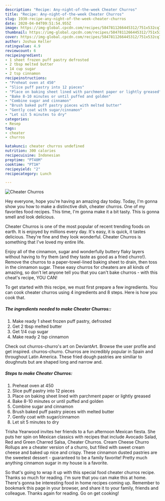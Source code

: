 ```yaml
---
description: "Recipe: Any-night-of-the-week Cheater Churros"
title: "Recipe: Any-night-of-the-week Cheater Churros"
slug: 1930-recipe-any-night-of-the-week-cheater-churros
date: 2020-04-04T09:51:54.955Z
image: https://img-global.cpcdn.com/recipes/5847811266445312/751x532cq70/cheater-churros-recipe-main-photo.jpg
thumbnail: https://img-global.cpcdn.com/recipes/5847811266445312/751x532cq70/cheater-churros-recipe-main-photo.jpg
cover: https://img-global.cpcdn.com/recipes/5847811266445312/751x532cq70/cheater-churros-recipe-main-photo.jpg
author: Joshua Keller
ratingvalue: 4.9
reviewcount: 6
recipeingredient:
- 1 sheet frozen puff pastry defrosted
- 2 tbsp melted butter
- 14 cup sugar
- 2 tsp cinnamon
recipeinstructions:
- "Preheat oven at 450"
- "Slice puff pastry into 12 pieces"
- "Place on baking sheet lined with parchment paper or lightly greased"
- "Bake 8-10 minutes or until puffed and golden"
- "Combine sugar and cinnamon"
- "Brush baked puff pastry pieces with melted butter"
- "Gently coat with sugar/cinnamon"
- "Let sit 5 minutes to dry"
categories:
- Resep
tags:
- cheater
- churros

katakunci: cheater churros undefined
nutrition: 300 calories
recipecuisine: Indonesian
preptime: "PT40M"
cooktime: "PT1H"
recipeyield: "2"
recipecategory: Lunch

---
```



![Cheater Churros](https://img-global.cpcdn.com/recipes/5847811266445312/751x532cq70/cheater-churros-recipe-main-photo.jpg)

Hey everyone, hope you're having an amazing day today. Today, I'm gonna show you how to make a distinctive dish, cheater churros. One of my favorites food recipes. This time, I'm gonna make it a bit tasty. This is gonna smell and look delicious.

Cheater Churros is one of the most popular of recent trending foods on earth. It is enjoyed by millions every day. It's easy, it is quick, it tastes delicious. They're fine and they look wonderful. Cheater Churros is something that I've loved my entire life.

Enjoy all of the cinnamon, sugar and wonderfully buttery flaky layers without having to fry them (and they taste as good as a fried churro!). Remove the churros to a paper-towel-lined baking sheet to drain, then toss in the cinnamon sugar. These easy churros for cheaters are all kinds of amazing, so don&#39;t let anyone tell you that you can&#39;t bake churros - with this cheat&#39;s recipe, YOU CAN!


To get started with this recipe, we must first prepare a few ingredients. You can cook cheater churros using 4 ingredients and 8 steps. Here is how you cook that.

##### The ingredients needed to make Cheater Churros::

1. Make ready 1 sheet frozen puff pastry, defrosted
1. Get 2 tbsp melted butter
1. Get 1/4 cup sugar
1. Make ready 2 tsp cinnamon


Check out churros-churro&#39;s art on DeviantArt. Browse the user profile and get inspired. churros-churro. Churros are incredibly popular in Spain and throughout Latin America. These fried dough pastries are similiar to doughnuts but are shaped long and narrow and. 

##### Steps to make Cheater Churros:

1. Preheat oven at 450
1. Slice puff pastry into 12 pieces
1. Place on baking sheet lined with parchment paper or lightly greased
1. Bake 8-10 minutes or until puffed and golden
1. Combine sugar and cinnamon
1. Brush baked puff pastry pieces with melted butter
1. Gently coat with sugar/cinnamon
1. Let sit 5 minutes to dry


Trisha Yearwood invites her friends to a fun afternoon Mexican fiesta. She puts her spin on Mexican classics with recipes that include Avocado Salad, Red and Green Charred Salsa, Cheater Churros. Cream Cheese Churro Rollups are a cheater version of a churro, but filled with sweet cream cheese and baked up nice and crispy. These cinnamon dusted pastries are the sweetest dessert - guaranteed to be a family favorite! Pretty much anything cinnamon sugar in my house is a favorite. 

So that's going to wrap it up with this special food cheater churros recipe. Thanks so much for reading. I'm sure that you can make this at home. There's gonna be interesting food in home recipes coming up. Remember to bookmark this page in your browser, and share it to your family, friends and colleague. Thanks again for reading. Go on get cooking!
